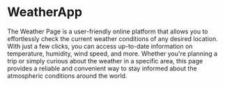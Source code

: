 # WeatherApp
The Weather Page is a user-friendly online platform that allows you to effortlessly check the current weather conditions of any desired location. 
With just a few clicks, you can access up-to-date information on temperature, humidity, wind speed, and more. 
Whether you're planning a trip or simply curious about the weather in a specific area, this page provides a reliable and convenient way to stay informed about the atmospheric conditions around the world.

